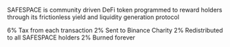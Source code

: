 SAFESPACE is community driven DeFi token programmed to reward holders through its frictionless yield and liquidity generation protocol

6% Tax from each transaction
2% Sent to Binance Charity
2% Redistributed to all SAFESPACE holders
2% Burned forever
